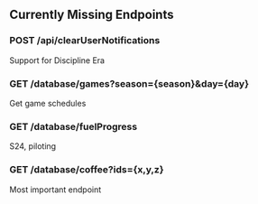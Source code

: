 ## Currently Missing Endpoints

### POST /api/clearUserNotifications
Support for Discipline Era

### GET /database/games?season={season}&day={day}
Get game schedules

### GET /database/fuelProgress
S24, piloting

### GET /database/coffee?ids={x,y,z}
Most important endpoint